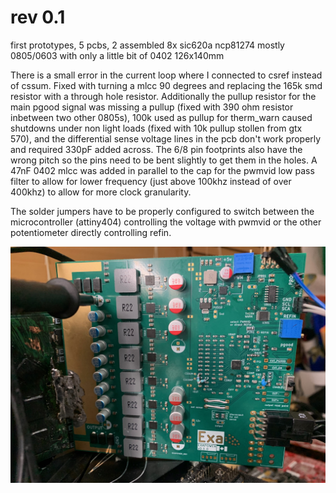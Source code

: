 # rev 0.1

first prototypes, 5 pcbs, 2 assembled
8x sic620a
ncp81274
mostly 0805/0603 with only a little bit of 0402
126x140mm

There is a small error in the current loop where I connected to csref instead of cssum. Fixed with turning a mlcc 90 degrees and replacing the 165k smd resistor with a through hole resistor. Additionally the pullup resistor for the main pgood signal was missing a pullup (fixed with 390 ohm resistor inbetween two other 0805s), 100k used as pullup for therm_warn caused shutdowns under non light loads (fixed with 10k pullup stollen from gtx 570), and the differential sense voltage lines in the pcb don't work properly and required 330pF added across. The 6/8 pin footprints also have the wrong pitch so the pins need to be bent slightly to get them in the holes. A 47nF 0402 mlcc was added in parallel to the cap for the pwmvid low pass filter to allow for lower frequency (just above 100khz instead of over 400khz) to allow for more clock granularity. 

The solder jumpers have to be properly configured to switch between the microcontroller (attiny404) controlling the voltage with pwmvid or the other potentiometer directly controlling refin. 

![rev_0_1](IMG_4372.jpeg)
